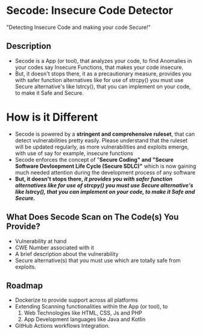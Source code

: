 # Secode: Insecure Code Detector
"Detecting Insecure Code and making your code Secure!"

## Description
- Secode is a App (or tool), that analyzes your code, to find Anomalies in your codes say Insecure Functions, that makes your code insecure. 
- But, it doesn't stops there, it as a precautionary measure, provides you with safer function alternatives like for use of strcpy() you must use Secure alternative's like lstrcy(), that you can implement on your code, to make it Safe and Secure.

# How is it Different
- Secode is powered by a **stringent and comprehensive ruleset**, that can detect vulnerabilities pretty easily. Please understand that the ruleset will be updated regularly, 
as more vulnerabilities and exploits emerge, with use of say for example, insecure functions
- Secode enforces the concept of "**Secure Coding" and "Secure Software Devloepment Life Cycle (Secure SDLC)"** which is now gaining much needed attention during the 
development process of any software
- **But, it doesn't stops there, _it provides you with safer function alternatives like for use of strcpy() you must use Secure alternative's like lstrcy(), that you can implement on your code, to make it Safe and Secure._**

## What Does Secode Scan on The Code(s) You Provide?
- Vulnerability at hand
- CWE Number associated with it
- A brief description about the vulnerability
- Secure alternative(s) that you must use which are totally safe from exploits.

## Roadmap
- Dockerize to provide support across all platforms
- Extending Scanning functionalities within the App (or tool), to 
    1. Web Technologies like HTML, CSS, Js and PHP
    2. App Development languages like Java and Kotlin
- GitHub Actions workflows Integration.

